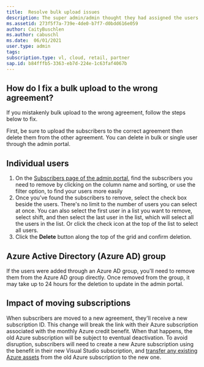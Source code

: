 ```yaml
--- 
title:  Resolve bulk upload issues
description: The super admin/admin thought they had assigned the users to the new agreement when they actually added them to the wrong agreement
ms.assetid: 273f5f7a-739e-4de0-b7f7-d0bdd616e059  
author: CaityBuschlen 
ms.author: cabuschl 
ms.date:  06/01/2021
user.type: admin 
tags:  
subscription.type: vl, cloud, retail, partner 
sap.id: b84fffb5-3363-eb7d-224e-1c63faf4067b
---
```


## How do I fix a bulk upload to the wrong agreement?

If you mistakenly bulk upload to the wrong agreement, follow the steps below to fix.  

First, be sure to upload the subscribers to the correct agreement then delete them from the other agreement. You can delete in bulk or single user through the admin portal.

## Individual users
1.	On the [Subscribers page of the admin portal](https://manage.visualstudio.com/subscribers), find the subscribers you need to remove by clicking on the column name and sorting, or use the filter option, to find your users more easily
2.	Once you’ve found the subscribers to remove, select the check box beside the users. There's no limit to the number of users you can select at once. You can also select the first user in a list you want to remove, select shift, and then select the last user in the list, which will select all the users in the list. Or click the check icon at the top of the list to select all users. 
3.	Click the **Delete** button along the top of the grid and confirm deletion.

## Azure Active Directory (Azure AD) group
If the users were added through an Azure AD group, you'll need to remove them from the Azure AD group directly. Once removed from the group, it may take up to 24 hours for the deletion to update in the admin portal. 

## Impact of moving subscriptions
When subscribers are moved to a new agreement, they'll receive a new subscription ID. This change will break the link with their Azure subscription associated with the monthly Azure credit benefit. When that happens, the old Azure subscription will be subject to eventual deactivation. To avoid disruption, subscribers will need to create a new Azure subscription using the benefit in their new Visual Studio subscription, and [transfer any existing Azure assets](https://docs.microsoft.com/azure/azure-resource-manager/management/move-resource-group-and-subscription) from the old Azure subscription to the new one.


